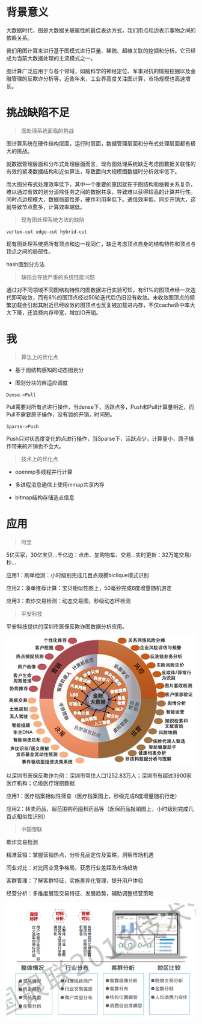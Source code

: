# 背景意义

大数据时代，图是大数据关联属性的最佳表达方式，我们用点和边表示事物之间的依赖关系。

我们用图计算来进行基于图模式进行巨量、稀疏、超维关联的挖掘和分析。它已经成为当前大数据处理的主流模式之一。

图计算广泛应用于与各个领域，如脑科学的神经定位、军事对抗的情报挖掘以及金融管理的反欺诈分析等，近些年来，工业界高度关注图计算，市场规模也高速增长。

# 挑战缺陷不足

> 图处理系统面临的挑战

图计算系统在硬件结构层面，运行时层面，数据管理层面和分布式处理层面都有极大的挑战。

就数据管理层面和分布式处理层面而言，现有图处理系统缺乏考虑图数据关联性的有效的紧凑数据结构和近似算法，导致面向大规模图数据时分析效率低下。

而大图分布式处理效率低下，其中一个重要的原因就在于图结构和依赖关系复杂，难以通过有效的划分消除任务之间的数据共享，导致难以获得较高的计算并行性。同时点边规模大，数据局部性差，硬件利用率低下。通信效率低，同步开销大，这就导致节点愈多，计算效率越低。

> 现有图处理系统方法的缺陷

```
vertex-cut edge-cut hybrid-cut
```

现有图处理系统把所有顶点和边一视同仁，缺乏考虑顶点自身的结构特性和顶点与顶点之间的局部性。

hash图划分方法

> 缺陷会导致严重的系统性能问题

通过对不同领域不同图结构特性的图数据进行实验可知，有51%的图顶点经一次迭代即可收敛，而有6%的图顶点经过50轮迭代后仍旧没有收敛。未收敛图顶点的频繁加载会引起其附近已经收敛的图顶点也反复被加载进内存，不仅cache命中率大大下降，还浪费内存带宽，增加IO开销。

# 我

> 算法上的优化点

- 基于图结构感知的动态图划分

- 图划分块的自适应调度

```
Dense->Pull 
```
Pull需要对所有点进行操作，当dense下，活跃点多，Push和Pull计算量相近，而Pull不需要原子操作，没有锁的开销，时间短。
```
Sparse->Push
```
Push只对状态度变化的点进行操作，当Sparse下，活跃点少，计算量小，原子操作带来的开销也不会大。

> 技术上的优化点

- openmp多线程并行计算

- 多进程消息通信上使用mmap共享内存

- bitmap结构存储选点信息

# 应用

> 阿里

5亿买家，30亿宝贝…千亿边：点击、加购物车、交易…实时更新：32万笔交易/秒…

应用1：刷单检测：小时级别完成几百点规模biclique模式识别

应用2：凑单推荐计算：宝贝相似性图上，50毫秒完成6度增量随机游走

应用3：欺诈交易检测：动态交易图，秒级动态环检测

> 平安科技

平安科技提供的深圳市医保反欺诈图数据分析应用。

![金融领域医保反欺诈应用示范](https://github.com/care101/Interview/blob/master/%E5%B9%B3%E5%AE%89%E7%A7%91%E6%8A%80%E9%87%91%E8%9E%8D%E9%A2%86%E5%9F%9F%E5%BA%94%E7%94%A8.png)

以深圳市医保反欺诈为例：深圳市常住人口1252.83万人；深圳市有超过3900家医疗机构；亿级医疗理赔数据

应用1：医疗档案相似性筛查（医疗档案图上，秒级完成6度增量随机行走）

应用2：转卖药品，超范围购药囤积药品等（医保药品报销图上，小时级别完成几百点相似性识别）

> 中国银联

欺诈交易检测

精准营销：掌握营销热点，分析竞品定位及策略，洞察市场机遇

同业对比：对比同业竞争格局，获悉行业差距及市场趋势

客群管理：了解客群特征，实施差异化管理，提升用户体验

经营分析：多维度展现交易特征、发展趋势，辅助调整经营策略

![](https://github.com/care101/Interview/blob/master/%E6%99%BA%E8%83%BD%E5%86%B3%E7%AD%96%E5%B9%B3%E5%8F%B0%E7%89%B9%E8%89%B2%E5%BA%94%E7%94%A8.png)
